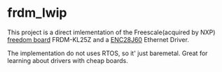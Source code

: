 # frdm_lwip

This project is a direct imlementation of the Freescale(acquired by NXP) [freedom board](https://www.nxp.com/products/processors-and-microcontrollers/arm-based-processors-and-mcus/kinetis-cortex-m-mcus/l-seriesultra-low-powerm0-plus/freedom-development-platform-for-kinetis-kl14-kl15-kl24-kl25-mcus:FRDM-KL25Z)
FRDM-KL25Z and a [ENC28J60](https://www.microchip.com/wwwproducts/en/en022889) Ethernet Driver.

The implementation do not uses RTOS, so it' just baremetal. Great for learning about drivers with cheap boards.
